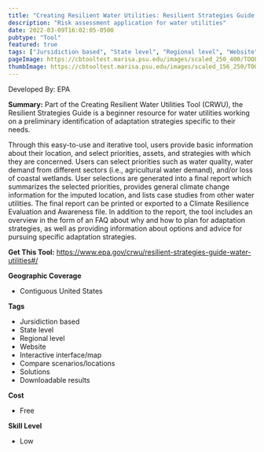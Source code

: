 ```yaml
---
title: "Creating Resilient Water Utilities: Resilient Strategies Guide for Water Utilities"
description: "Risk assessment application for water utilities"
date: 2022-03-09T16:02:05-0500
pubtype: "Tool"
featured: true
tags: ["Jursidiction based", "State level", "Regional level", "Website", "Interactive interface/map", "Compare scenarios/locations", "Solutions", "Downloadable results"]
pageImage: https://cbtooltest.marisa.psu.edu/images/scaled_250_400/TOOLID_8.3_ScreenCapture-1.png
thumbImage: https://cbtooltest.marisa.psu.edu/images/scaled_156_250/TOOLID_8.3_ScreenCapture-1.png
---
```

Developed By: EPA

**Summary:** Part of the Creating Resilient Water Utilities Tool (CRWU), the Resilient Strategies Guide is a beginner resource for water utilities working on a preliminary identification of adaptation strategies specific to their needs. 

Through this easy-to-use and iterative tool, users provide basic information about their location, and select priorities, assets, and strategies with which they are concerned. Users can select priorities such as water quality, water demand from different sectors (i.e., agricultural water demand), and/or loss of coastal wetlands. User selections are generated into a final report which summarizes the selected priorities, provides general climate change information for the imputed location, and lists case studies from other water utilities. The final report can be printed or exported to a Climate Resilience Evaluation and Awareness file. In addition to the report, the tool includes an overview in the form of an FAQ about why and how to plan for adaptation strategies, as well as providing information about options and advice for pursuing specific adaptation strategies. 

__**Get This Tool:**__ https://www.epa.gov/crwu/resilient-strategies-guide-water-utilities#/

__**Geographic Coverage**__
- Contiguous United States

__**Tags**__
-  Jursidiction based
-  State level
-  Regional level
-  Website
-  Interactive interface/map
-  Compare scenarios/locations
-  Solutions
-  Downloadable results

__**Cost**__
- Free

__**Skill Level**__
- Low
